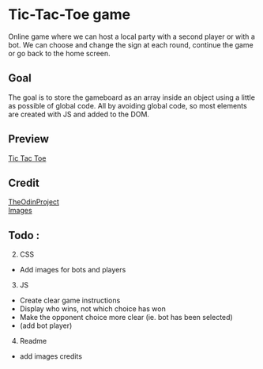 # Tic-Tac-Toe game
Online game where we can host a local party with a second player or with a bot.
We can choose and change the sign at each round, continue the game or go back to the home screen.
## Goal
The goal is to store the gameboard as an array inside an object using a little as possible of global code. All by avoiding global code, so most elements are created with JS and added to the DOM.
## Preview
[Tic Tac Toe](https://haveadream1.github.io/tic-tac-toe/)

## Credit
[TheOdinProject](https://www.theodinproject.com/)     
[Images]()

## Todo :
2. CSS
* Add images for bots and players
3. JS
* Create clear game instructions
* Display who wins, not which choice has won
* Make the opponent choice more clear (ie. bot has been selected)
* (add bot player)
4. Readme
* add images credits
